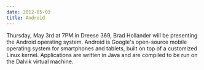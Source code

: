 ```yaml
---
date: 2012-05-03
title: Android
---
```

Thursday, May 3rd at 7PM in Dreese 369, Brad Hollander will be presenting the Android operating system. Android is Google's open-source mobile operating system for smartphones and tablets, built on top of a customized Linux kernel. Applications are written in Java and are compiled to be run on the Dalvik virtual machine.
